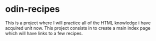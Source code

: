 # odin-recipes
This is a project where I will practice all of the HTML knowledge i have acquired unit now.
This project consists in to create a main index page which will have links to a few recipes.